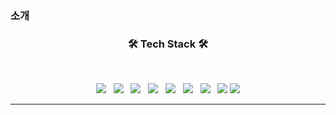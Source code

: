 ### 소개

<h3 align="center"><b>🛠 Tech Stack 🛠</b></h3>
</br>
<p align="center">
<img src="https://img.shields.io/badge/Python-3776AB?style=flat-square&logo=Python&logoColor=white"/></a> &nbsp
<img src="https://img.shields.io/badge/CSS3-1572B6?style=flat-square&logo=CSS3&logoColor=white"/></a> &nbsp
<img src="https://img.shields.io/badge/JavaScript-F7DF1E?style=flat-square&logo=JavaScript&logoColor=white"/></a> &nbsp
<img src="https://img.shields.io/badge/Django-339933?style=flat-square&logo=Django&logoColor=white"/></a> &nbsp
<img src="https://img.shields.io/badge/MongoDB-47A248?style=flat-square&logo=MongoDB&logoColor=white"/></a> &nbsp 
<img src="https://img.shields.io/badge/MySQL-4479A1?style=flat-square&logo=MySQL&logoColor=white"/></a> &nbsp 
<img src="https://img.shields.io/badge/HTML-E34F26?style=flat-square&logo=HTML5&logoColor=white"/></a> &nbsp 
<img src="https://img.shields.io/badge/Amazon AWS-232F3E?style=flat-square&logo=Amazon%20AWS&logoColor=white"/></a>
<img src="https://img.shields.io/badge/Flutter-02569B?style=flat-square&logo=Flutter&logoColor=white"/></a>

</p>
<hr>

